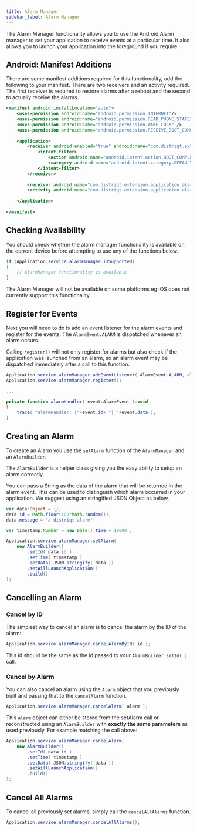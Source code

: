```yaml
---
title: Alarm Manager
sidebar_label: Alarm Manager
---
```



The Alarm Manager functionality allows you to use the Android Alarm manager to set your application to receive events
at a particular time. It also allows you to launch your application into the foreground if you require. 


## Android: Manifest Additions

There are some manifest additions required for this functionality, add the following to your manifest.
There are two receivers and an activity required. 
The first receiver is required to restore alarms after a reboot and the second to actually receive the alarms.


```xml
<manifest android:installLocation="auto">
	<uses-permission android:name="android.permission.INTERNET"/>
	<uses-permission android:name="android.permission.READ_PHONE_STATE"/> 
	<uses-permission android:name="android.permission.WAKE_LOCK" />
	<uses-permission android:name="android.permission.RECEIVE_BOOT_COMPLETED" />
	
	<application>
		<receiver android:enabled="true" android:name="com.distriqt.extension.application.receivers.ApplicationStartupReceiver" android:permission="android.permission.RECEIVE_BOOT_COMPLETED">
			<intent-filter>
				<action android:name="android.intent.action.BOOT_COMPLETED" />
				<category android:name="android.intent.category.DEFAULT" />
			</intent-filter>
		</receiver>
		
		<receiver android:name="com.distriqt.extension.application.alarms.AlarmReceiver" android:enabled="true" />
		<activity android:name="com.distriqt.extension.application.alarms.AlarmActivity" />
		
	</application>
		
</manifest>
```


## Checking Availability

You should check whether the alarm manager functionality is available on the current device
before attempting to use any of the functions below. 

```actionscript
if (Application.service.alarmManager.isSupported) 
{
	// AlarmManager functionality is available
}
```

The Alarm Manager will not be available on some platforms eg iOS does not currently support this functionality. 


## Register for Events

Next you will need to do is add an event listener for the alarm events and register for the events.
The `AlarmEvent.ALARM` is dispatched whenever an alarm occurs. 

Calling `register()` will not only register for alarms but also check if the application was launched from an alarm,
so an alarm event may be dispatched immediately after a call to this function. 

```actionscript
Application.service.alarmManager.addEventListener( AlarmEvent.ALARM, alarmHandler );
Application.service.alarmManager.register();

...

private function alarmHandler( event:AlarmEvent ):void
{
	trace( "alarmHandler: ["+event.id+ "] "+event.data );
}
```


## Creating an Alarm

To create an Alarm you use the `setAlarm` function of the `AlarmManager` and an `AlarmBuilder`.

The `AlarmBuilder` is a helper class giving you the easy ability to setup an alarm correctly. 

You can pass a String as the data of the alarm that will be returned in the alarm event. 
This can be used to distinguish which alarm occurred in your application. 
We suggest using an stringified JSON Object as below.

```actionscript
var data:Object = {};
data.id = Math.floor(100*Math.random());
data.message = "a distriqt alarm";

var timestamp:Number = new Date().time + 10000 ;

Application.service.alarmManager.setAlarm( 
	new AlarmBuilder()
		.setId( data.id )
		.setTime( timestamp )
		.setData( JSON.stringify( data ))
		.setWillLaunchApplication()
		.build()
);
```


## Cancelling an Alarm

### Cancel by ID

The simplest way to cancel an alarm is to cancel the alarm by the ID of the alarm:

```actionscript
Application.service.alarmManager.cancelAlarmById( id );
```

This id should be the same as the id passed to your `AlarmBuilder.setId( )` call.


### Cancel by Alarm 

You can also cancel an alarm using the `Alarm` object that you previously built
and passing that to the `cancelAlarm` function.

```actionscript
Application.service.alarmManager.cancelAlarm( alarm );
```

This `alarm` object can either be stored from the setAlarm call or reconstructed using 
an `AlarmBuilder` with **exactly the same parameters** as used previously. For example
matching the call above:

```actionscript
Application.service.alarmManager.cancelAlarm(
	new AlarmBuilder()
		.setId( data.id )
		.setTime( timestamp )
		.setData( JSON.stringify( data ))
		.setWillLaunchApplication()
		.build()
);
```


## Cancel All Alarms

To cancel all previously set alarms, simply call the `cancelAllAlarms` function.

```actionscript
Application.service.alarmManager.cancelAllAlarms();
```


